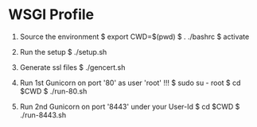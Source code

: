 WSGI Profile
===

1. Source the environment
   $ export CWD=$(pwd)
   $ . ./bashrc
   $ activate

2. Run the setup
   $ ./setup.sh

3. Generate ssl files
   $ ./gencert.sh

4. Run 1st Gunicorn on port '80' as user 'root' !!!
   $ sudo su - root 
   $ cd $CWD
   $ ./run-80.sh 

5. Run 2nd Gunicorn on port '8443' under your User-Id
   $ cd $CWD
   $ ./run-8443.sh
